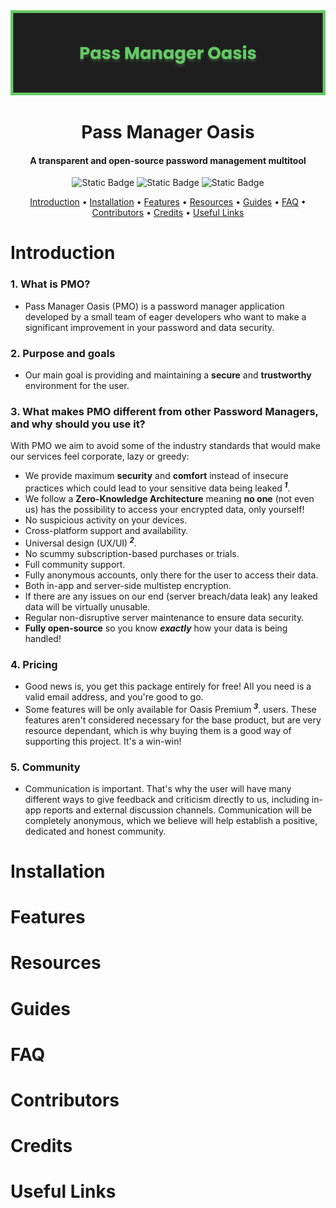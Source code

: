 <img src="./banner.png">
<h1 align="center">Pass Manager Oasis</h1>
<h4 align="center">A transparent and open-source password management multitool</h4>

<p align="center">
  <img alt="Static Badge" src="https://img.shields.io/badge/release-0.0.0-Version?color=0080FF">
  <img alt="Static Badge" src="https://img.shields.io/badge/discord%20-Magisc,%20Kaillr-Socials?color=00bbFF">
  <img alt="Static Badge" src="https://img.shields.io/badge/status-In%20development-status?style=flat&color=00CB00">
</p>

<p align="center">
  <a href="#introduction">Introduction</a> •
  <a href="#installation">Installation</a> •
  <a href="#features">Features</a> •
  <a href="#resources">Resources</a> •
  <a href="#guides">Guides</a> •
  <a href="#faq">FAQ</a> •
  <a href="#contributors">Contributors</a> •
  <a href="#credits">Credits</a> •
  <a href="#useful-links">Useful Links</a>
</p>

# Introduction

### 1. What is PMO?

- Pass Manager Oasis (PMO) is a password manager application developed by a small team of eager developers who want to make a significant improvement in your password and data security.

### 2. Purpose and goals

- Our main goal is providing and maintaining a **secure** and **trustworthy** environment for the user.

### 3. What makes PMO different from other Password Managers, and why should you use it?

With PMO we aim to avoid some of the industry standards that would make our services feel corporate, lazy or greedy:

- We provide maximum **security** and **comfort** instead of insecure practices which could lead to your sensitive data being leaked<sup> **_1_**</sup>.
- We follow a **Zero-Knowledge Architecture** meaning **no one** (not even us) has the possibility to access your encrypted data, only yourself! 
- No suspicious activity on your devices.
- Cross-platform support and availability.
- Universal design (UX/UI)<sup> **_2_**</sup>.
- No scummy subscription-based purchases or trials.
- Full community support.
- Fully anonymous accounts, only there for the user to access their data.
- Both in-app and server-side multistep encryption.
- If there are any issues on our end (server breach/data leak) any leaked data will be virtually unusable.
- Regular non-disruptive server maintenance to ensure data security.
- **Fully open-source** so you know ***exactly*** how your data is being handled!
  
### 4. Pricing

- Good news is, you get this package entirely for free! All you need is a valid email address, and you're good to go.
- Some features will be only available for Oasis Premium<sup> **_3_**</sup>. users. These features aren't considered necessary for the base product, but are very resource dependant, which is why buying them is a good way of supporting this project. It's a win-win!

### 5. Community

- Communication is important. That's why the user will have many different ways to give feedback and criticism directly to us, including in-app reports and external discussion channels. Communication will be completely anonymous, which we believe will help establish a positive, dedicated and honest community.

# Installation
# Features
# Resources
# Guides
# FAQ
# Contributors
# Credits
# Useful Links


<!-- > [!NOTE]  
> Highlights information that users should take into account, even when skimming.

> [!TIP]
> Optional information to help a user be more successful.

> [!IMPORTANT]  
> Crucial information necessary for users to succeed.

> [!WARNING]  
> Critical content demanding immediate user attention due to potential risks.

> [!CAUTION]
> Negative potential consequences of an action.
